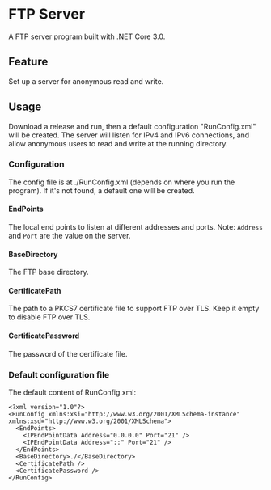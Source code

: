 # FTP Server
A FTP server program built with .NET Core 3.0.

## Feature
Set up a server for anonymous read and write.

## Usage
Download a release and run, then a default configuration "RunConfig.xml" will be created.
The server will listen for IPv4 and IPv6 connections, and allow anonymous users to read and write at the running directory.

### Configuration
The config file is at ./RunConfig.xml (depends on where you run the program). If it's not found, a default one will be created.

#### EndPoints
The local end points to listen at different addresses and ports. Note: `Address` and `Port` are the value on the server.

#### BaseDirectory
The FTP base directory.

#### CertificatePath
The path to a PKCS7 certificate file to support FTP over TLS. Keep it empty to disable FTP over TLS.

#### CertificatePassword
The password of the certificate file.

### Default configuration file
The default content of RunConfig.xml:
```
<?xml version="1.0"?>
<RunConfig xmlns:xsi="http://www.w3.org/2001/XMLSchema-instance" xmlns:xsd="http://www.w3.org/2001/XMLSchema">
  <EndPoints>
    <IPEndPointData Address="0.0.0.0" Port="21" />
    <IPEndPointData Address="::" Port="21" />
  </EndPoints>
  <BaseDirectory>./</BaseDirectory>
  <CertificatePath />
  <CertificatePassword />
</RunConfig>
```